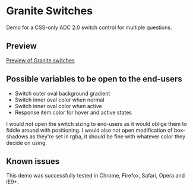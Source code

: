 Granite Switches
================

Demo for a CSS-only ADC 2.0 switch control for multiple questions.

Preview
-------

[Preview of Granite switches](https://raw.githubusercontent.com/AskiaADX/demo-GraniteSwitches/master/GraniteSwitch-demo.gif)

Possible variables to be open to the end-users
----------------------------------------------

-	Switch outer oval background gradient
-	Switch inner oval color when normal
-	Switch inner oval color when active
-	Response item color for hover and active states

I would *not* open the switch sizing to end-users as it would oblige them to fiddle around with positioning. I would also not open modification of box-shadows as they're set in rgba, it should be fine with whatever color they decide on using.

Known issues
------------

This demo was successfully tested in Chrome, Firefox, Safari, Opera and IE9+.
